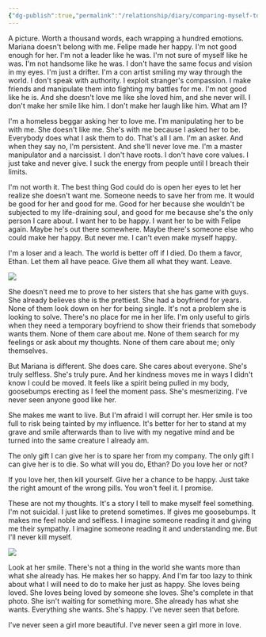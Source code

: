 ```yaml
---
{"dg-publish":true,"permalink":"/relationship/diary/comparing-myself-to-felipe/","tags":["diary","breakup","suicide"],"created":"Dec 28, 2021, 3:26 PM","updated":""}
---
```



A picture. Worth a thousand words, each wrapping a hundred emotions. Mariana doesn't belong with me. Felipe made her happy. I'm not good enough for her. I'm not a leader like he was. I'm not sure of myself like he was. I'm not handsome like he was. I don't have the same focus and vision in my eyes. I'm just a drifter. I'm a con artist smiling my way through the world. I don't speak with authority. I exploit stranger's compassion. I make friends and manipulate them into fighting my battles for me. I'm not good like he is. And she doesn't love me like she loved him, and she never will. I don't make her smile like him. I don't make her laugh like him. What am I?

I'm a homeless beggar asking her to love me. I'm manipulating her to be with me. She doesn't like me. She's with me because I asked her to be. Everybody does what I ask them to do. That's all I am. I'm an asker. And when they say no, I'm persistent. And she'll never love me. I'm a master manipulator and a narcissist. I don't have roots. I don't have core values. I just take and never give. I suck the energy from people until I breach their limits.

I'm not worth it. The best thing God could do is open her eyes to let her realize she doesn't want me. Someone needs to save her from me. It would be good for her and good for me. Good for her because she wouldn't be subjected to my life-draining soul, and good for me because she's the only person I care about. I want her to be happy. I want her to be with Felipe again. Maybe he's out there somewhere. Maybe there's someone else who could make her happy. But never me. I can't even make myself happy.

I'm a loser and a leach. The world is better off if I died. Do them a favor, Ethan. Let them all have peace. Give them all what they want. Leave.

![](https://lh3.googleusercontent.com/pw/AJFCJaWbUIoHHcd3aSRyR4nq7GWzX_KyyOs2YyEQ40rcOj9pGl339DBZzTSFeSNeH4S6X5KkgE86I3ac5MWua2P4vQTzwSjeSSssExlqms0SYtjohPGn7_c3EdDcar3l7NSVCNgWU1KNBse9uui8ZUco8dIzZg=w1076-h1083-s-no?authuser=0)

She doesn't need me to prove to her sisters that she has game with guys. She already believes she is the prettiest. She had a boyfriend for years. None of them look down on her for being single. It's not a problem she is looking to solve. There's no place for me in her life. I'm only useful to girls when they need a temporary boyfriend to show their friends that somebody wants them. None of them care about me. None of them search for my feelings or ask about my thoughts. None of them care about me; only themselves.

But Mariana is different. She does care. She cares about everyone. She's truly selfless. She's truly pure. And her kindness moves me in ways I didn't know I could be moved. It feels like a spirit being pulled in my body, goosebumps erecting as I feel the moment pass. She's mesmerizing. I've never seen anyone good like her.

She makes me want to live. But I'm afraid I will corrupt her. Her smile is too full to risk being tainted by my influence. It's better for her to stand at my grave and smile afterwards than to live with my negative mind and be turned into the same creature I already am.

The only gift I can give her is to spare her from my company. The only gift I can give her is to die. So what will you do, Ethan? Do you love her or not?

If you love her, then kill yourself. Give her a chance to be happy. Just take the right amount of the wrong pills. You won't feel it. I promise.

These are not my thoughts. It's a story I tell to make myself feel something. I'm not suicidal. I just like to pretend sometimes. If gives me goosebumps. It makes me feel noble and selfless. I imagine someone reading it and giving me their sympathy. I imagine someone reading it and understanding me. But I'll never kill myself.

![](https://lh3.googleusercontent.com/pw/AJFCJaUCGrv41gJhU1CwZCxes7Qzeoa2Z1PmnehQ7c2kPDDITkd4qBgcQglb_v9xPHwWFBqIvKrEE1GsZ9_5LXhWq6RO_MPd2I40ENm_6WD7Kb4Mt0agkcV1ZKYO2FjV9dilFWtkwyF9oC_eNDpvy20kngi-9g=w1080-h1083-s-no?authuser=0)

Look at her smile. There's not a thing in the world she wants more than what she already has. He makes her so happy. And I'm far too lazy to think about what I will need to do to make her just as happy. She loves being loved. She loves being loved by someone she loves. She's complete in that photo. She isn't waiting for something more. She already has what she wants. Everything she wants. She's happy. I've never seen that before.

I've never seen a girl more beautiful. I've never seen a girl more in love.